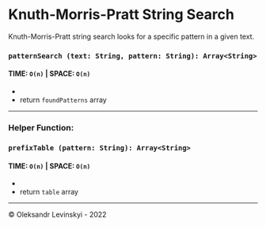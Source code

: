 # Knuth-Morris-Pratt String Search
Knuth-Morris-Pratt string search looks for a specific pattern in a given text.

### `patternSearch (text: String, pattern: String): Array<String>`
#### TIME: `O(n)` | SPACE: `O(n)`
* 
* return `foundPatterns` array

---

### Helper Function:

### `prefixTable (pattern: String): Array<String>`
#### TIME: `O(n)` | SPACE: `O(n)`
*
* return `table` array

---

&copy; Oleksandr Levinskyi - 2022